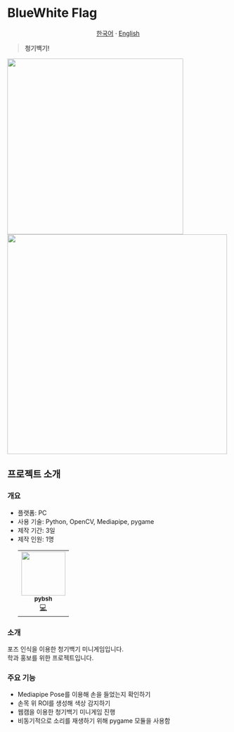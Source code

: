 # BlueWhite Flag

<p align="center"><a href="https://github.com/pybsh/bluewhite-flag/blob/main/README.md">한국어</a> · <a href="https://github.com/pybsh/bluewhite-flag/blob/main/README.en_US.md">English</a></p>

> <b>청기백기!</b>

<img width=400 src=https://github.com/user-attachments/assets/7b673638-1d1b-4ead-9665-cc637e9c88a8>
<br/>
<img width=500 src=https://github.com/user-attachments/assets/9ae948fe-b2f1-4ccd-a05a-0c62fa464d21>

## 프로젝트 소개

### 개요
- 플랫폼: PC
- 사용 기술: Python, OpenCV, Mediapipe, pygame
- 제작 기간: 3일
- 제작 인원: 1명
  <table>
        <tr>
        <td align="center">
            <a href="https://github.com/pybsh">
            <img src="https://avatars.githubusercontent.com/u/59782214?v=4?s=100" width="100px;" alt=""/><br /><sub><b>pybsh</b></sub></a><br />
            <a href="#" title="코드 작성">💻</a>
        </td>
        </tr>
    </table>

### 소개
포즈 인식을 이용한 청기백기 미니게임입니다. <br/>
학과 홍보를 위한 프로젝트입니다.

### 주요 기능
- Mediapipe Pose를 이용해 손을 들었는지 확인하기
- 손목 위 ROI를 생성해 색상 감지하기
- 웹캠을 이용한 청기백기 미니게임 진행
- 비동기적으로 소리를 재생하기 위해 pygame 모듈을 사용함

